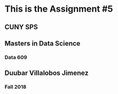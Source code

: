 # This is the Assignment #5

## CUNY SPS

## Masters in Data Science

### Data 609

## Duubar Villalobos Jimenez

### Fall 2018
